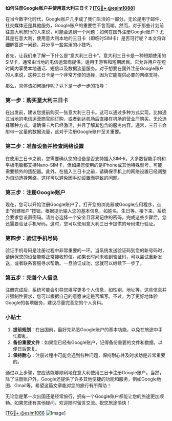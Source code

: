 **如何注册Google账户并使用意大利三日卡？[[TG💪+ @esim1088](https://t.me/s/esim1088)]**

在当今数字化时代，Google账户几乎成了我们生活的一部分。无论是用于邮件、社交媒体还是其他服务，Google账户的重要性不言而喻。然而，对于那些计划前往意大利旅行的人来说，可能会遇到一个问题：如何在国外注册Google账户？尤其是在意大利，使用意大利本地的三日卡（即临时SIM卡）是否可行呢？本文将详细解答这一问题，并分享一些实用的小技巧。

首先，让我们来了解一下什么是“意大利三日卡”。意大利三日卡是一种短期使用的SIM卡，通常由当地的电信运营商提供，适用于游客和短期居民。它允许用户在短时间内享受本地通话、短信以及数据流量服务。对于想要在国外注册Google账户的人来说，这种三日卡是一个非常方便的选择，因为它能提供必要的网络支持。

那么，具体该如何操作呢？以下是一步一步的指导：

### 第一步：购买意大利三日卡

在出发前，建议您提前购买一张意大利三日卡。这可以通过多种方式实现，比如通过当地的电信运营商官网订购，或者到达机场后直接在机场的营业厅购买。无论选择哪种方式，请确保卡片已经激活，并且了解其包含的服务内容。通常，三日卡会附带一定量的数据流量，这对于注册Google账户至关重要。

### 第二步：准备设备并检查网络设置

在使用三日卡之前，您需要确认您的设备是否支持插入SIM卡。大多数智能手机和平板电脑都支持Nano-SIM卡，但如果您使用的是iPhone或其他特殊型号，可能需要额外的适配器。此外，在插入三日卡之前，请确保手机上的网络设置已经调整为自动选择网络。这样可以避免因手动设置而导致的问题。

### 第三步：注册Google账户

现在，您可以开始注册Google账户了。打开您的浏览器或Google应用程序，点击“创建账户”按钮。根据提示输入您的基本信息，如姓名、生日等。接下来，系统会要求您设置密码。请务必选择一个安全且容易记住的密码。完成这些步骤后，您还需要验证手机号码。这时，您可以使用意大利三日卡提供的号码进行验证。

### 第四步：验证手机号码

验证手机号码是注册过程中非常重要的一环。当系统发送验证码到您的新号码时，请确保您的设备能够正常接收短信。如果长时间未收到验证码，可以尝试重新发送，或者联系客服寻求帮助。一旦验证成功，您就可以继续下一步了。

### 第五步：完善个人信息

注册完成后，系统可能会引导您填写更多个人信息，如性别、地址等。这些信息并非强制性要求，您可以根据自己的意愿决定是否填写。不过，为了更好地体验Google的各项服务，建议尽量完善您的个人资料。

### 小贴士

1. **提前规划**：在出国前，最好先熟悉Google账户的基本功能，以免在旅途中手忙脚乱。
2. **备份重要文件**：如果您已经有Google账户，记得备份重要的文件和数据，以便日后恢复。
3. **保持耐心**：注册过程中可能会遇到各种问题，保持耐心并及时求助是非常重要的。

通过以上步骤，您应该能够顺利地在意大利使用三日卡注册Google账户。当然，除了注册账户外，Google还提供了许多其他便捷的功能和服务，例如Google地图、Gmail等。希望这篇文章能对您的旅行有所帮助！

无论您是第一次出国还是经常旅行，拥有一个Google账户都能让您的旅途更加顺畅。如果您还有其他疑问，欢迎随时留言交流。祝您旅途愉快！

[[TG💪+ @esim1088](https://t.me/s/esim1088) ![Image](https://i.postimg.cc/4NQfJmqS/Snipaste-2025-05-13-00-14-12.png)]